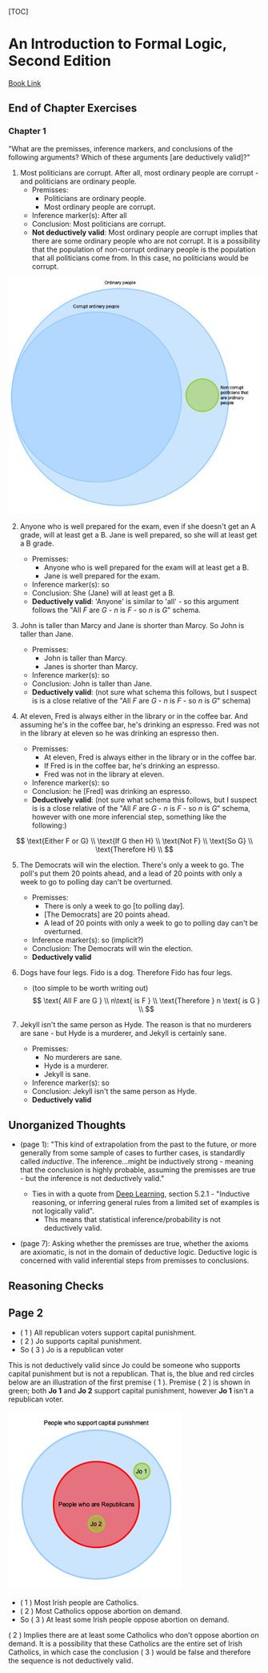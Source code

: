 [TOC]

# An Introduction to Formal Logic, Second Edition

[Book Link](https://www.amazon.com/gp/product/B08GB4BDPG/ref=ppx_yo_dt_b_asin_title_o00_s00?ie=UTF8&psc=1)

## End of Chapter Exercises

### Chapter 1

"What are the premisses, inference markers, and conclusions of the following
arguments? Which of these arguments [are deductively valid]?"

1. Most politicians are corrupt. After all, most ordinary people are corrupt -
   and politicians are ordinary people.
	* Premisses:
		* Politicians are ordinary people.
		* Most ordinary people are corrupt.
	* Inference marker(s): After all
	* Conclusion: Most politicians are corrupt.
	* **Not deductively valid**: Most ordinary people are corrupt implies that
	there are some ordinary people who are not corrupt. It is a possibility
	that the population of non-corrupt ordinary people is the population that
	all politicians come from. In this case, no politicians would be corrupt.

![](images/An_Introduction_to_Formal_Logic/1.png)

2. Anyone who is well prepared for the exam, even if she doesn't get an A grade,
   will at least get a B. Jane is well prepared, so she will at least get a B
   grade.
	* Premisses:
		* Anyone who is well prepared for the exam will at least get a B.
		* Jane is well prepared for the exam.
	* Inference marker(s): so
	* Conclusion: She (Jane) will at least get a B.
	* **Deductively valid**: 'Anyone' is similar to 'all' - so this argument
	  follows the "All *F* are *G* - *n* is *F* - so *n* is *G*" schema.

3. John is taller than Marcy and Jane is shorter than Marcy. So John is taller
   than Jane.
	* Premisses:
		* John is taller than Marcy.
		* Janes is shorter than Marcy.
	* Inference marker(s): so
	* Conclusion: John is taller than Jane.
	* **Deductively valid**: (not sure what schema this follows, but I
	  suspect is is a close relative of the "All *F* are *G* - *n* is *F* -
	  so *n* is *G*" schema)

4. At eleven, Fred is always either in the library or in the coffee bar. And
   assuming he's in the coffee bar, he's drinking an espresso. Fred was not in
   the library at eleven so he was drinking an espresso then.
	* Premisses:
		* At eleven, Fred is always either in the library or in the
		  coffee bar. 
		* If Fred is in the coffee bar, he's drinking an espresso.
		* Fred was not in the library at eleven.
	* Inference marker(s): so
	* Conclusion: he [Fred] was drinking an espresso.
	* **Deductively valid**: (not sure what schema this follows, but I
	  suspect is is a close relative of the "All *F* are *G* - *n* is *F* -
	  so *n* is *G*" schema, however with one more inferencial step,
	  something like the following:)

$$
\text{Either F or G} \\
\text{If G then H} \\
\text{Not F} \\
\text{So G} \\
\text{Therefore H} \\
$$
	
5. The Democrats will win the election. There's only a week to go. The poll's
   put them 20 points ahead, and a lead of 20 points with only a week to go to
   polling day can't be overturned.
	* Premisses:
		* There is only a week to go [to polling day].
		* [The Democrats] are 20 points ahead.
		* A lead of 20 points with only a week to go to polling day
		  can't be overturned.
	* Inference marker(s): so (implicit?)
	* Conclusion: The Democrats will win the election.
	* **Deductively valid** 
	
6. Dogs have four legs. Fido is a dog. Therefore Fido has four legs.
	* (too simple to be worth writing out)
$$
\text{ All F are G } \\
n\text{ is F } \\
\text{Therefore } n \text{ is G } \\
$$

7.  Jekyll isn't the same person as Hyde. The reason is that no murderers are
    sane - but Hyde is a murderer, and Jekyll is certainly sane.
	* Premisses:
		* No murderers are sane.
		* Hyde is a murderer.
		* Jekyll is sane.
	* Inference marker(s): so
	* Conclusion: Jekyll isn't the same person as Hyde.
	* **Deductively valid** 

## Unorganized Thoughts

* (page 1): "This kind of extrapolation from the past to the future, or more
  generally from some sample of cases to further cases, is standardly called
  *inductive*. The inference...might be inductively strong - meaning that the
  conclusion is highly probable, assuming the premisses are true - but the
  inference is not deductively valid."
  * Ties in with a quote from [Deep Learning](https://www.deeplearningbook.org),
    section 5.2.1 - "Inductive reasoning, or inferring general rules from a
    limited set of examples is not logically valid".
    * This means that statistical inference/probability is not deductively valid.

* (page 7): Asking whether the premisses are true, whether the axioms are
  axiomatic, is not in the domain of deductive logic. Deductive logic is
  concerned with valid inferential steps from premisses to conclusions.

## Reasoning Checks

## Page 2

* ( 1 ) All republican voters support capital punishment.
* ( 2 ) Jo supports capital punishment.
* So ( 3 ) Jo is a republican voter

This is not deductively valid since Jo could be someone who supports capital
punishment but is not a republican. That is, the blue and red circles below are
an illustration of the first premise ( 1 ). Premise ( 2 ) is shown in green;
both **Jo 1** and **Jo 2** support capital punishment, however **Jo 1** isn't a
republican voter.

![](images/An_Introduction_to_Formal_Logic/1_4_d.png)

* ( 1 ) Most Irish people are Catholics.
* ( 2 ) Most Catholics oppose abortion on demand.
* So ( 3 ) At least some Irish people oppose abortion on demand.

( 2 ) Implies there are at least some Catholics who don't oppose abortion on
demand. It is a possibility that these Catholics are the entire set of Irish
Catholics, in which case the conclusion ( 3 ) would be false and therefore the
sequence is not deductively valid.

